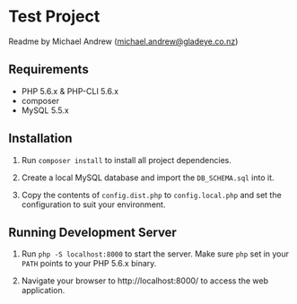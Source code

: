 Test Project
============

Readme by Michael Andrew (michael.andrew@gladeye.co.nz)

## Requirements

*   PHP 5.6.x & PHP-CLI 5.6.x
*   composer
*   MySQL 5.5.x

## Installation

1.  Run `composer install` to install all project dependencies.

2.  Create a local MySQL database and import the `DB_SCHEMA.sql` into it.

3.  Copy the contents of `config.dist.php` to `config.local.php` and set the configuration to suit your environment.

## Running Development Server

1.  Run `php -S localhost:8000` to start the server. Make sure `php` set in your `PATH` points to your PHP 5.6.x binary.

2.  Navigate your browser to http://localhost:8000/ to access the web application.